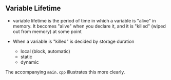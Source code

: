 ## Variable Lifetime

- variable lifetime is the period of time in which a variable is "alive" in memory. It becomes "alive" when you declare it, and it is "killed" (wiped out from memory) at some point

- When a variable is "killed" is decided by storage duration
    - local (block, automatic)
    - static
    - dynamic


The accompanying `main.cpp` illustrates this more clearly. 